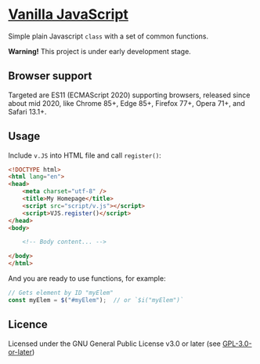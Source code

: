 # [Vanilla JavaScript](https://github.com/jyri78/v.JS)

Simple plain Javascript `class` with a set of common functions.

**Warning!** This project is under early development stage.

## Browser support

Targeted are ES11 (ECMAScript 2020) supporting browsers, released since about mid 2020, like Chrome 85+, Edge 85+, Firefox 77+, Opera 71+, and Safari 13.1+.

## Usage

Include `v.JS` into HTML file and call `register()`:

```HTML
<!DOCTYPE html>
<html lang="en">
<head>
    <meta charset="utf-8" />
    <title>My Homepage</title>
    <script src="script/v.js"></script>
    <script>VJS.register()</script>
</head>
<body>

    <!-- Body content... -->

</body>
</html>
```

And you are ready to use functions, for example:

```JavaScript
// Gets element by ID "myElem"
const myElem = $("#myElem");  // or `$i("myElem")`
```

## Licence

Licensed under the GNU General Public License v3.0 or later (see [GPL-3.0-or-later](https://github.com/jyri78/v.JS/blob/master/LICENSE))
